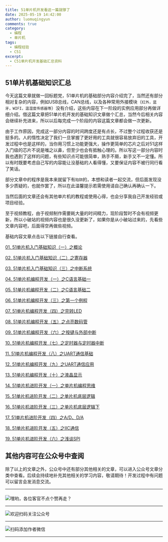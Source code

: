 ```yaml
---
title: 51单片机开发看这一篇就够了
date: 2025-05-19 14:42:00
author: luomuqingyun
comments: true
category:
  - 编程 
  - 单片机
tags:
  - 编程经验 
  - C51
excerpt:
  - C51单片机开发基础汇总资料
---
```

## 51单片机基础知识汇总
今天这篇文章就做一回标题党，51单片机的基础部分内容介绍完了，当然还有部分相对复杂的内容，例如USB总线，CAN总线，以及各种常用外接模块（`红外，蓝牙，WIFI，温湿度传感器等`）没有介绍，这些内容在下一阶段的实例应用部分再做详细介绍。借这篇文章把51单片机开发的基础知识文章做个汇总，当然今后相关内容会继续补充进来，所以以后每完成一个阶段的内容这篇文章都会做一次更新。

由于工作原因，完成这一部分内容的时间跨度还是有点长，不过整个过程收获还是挺多的。人的惰性决定了我们一旦掌握了更好用的工具就很容易放弃旧的工具，开发过程中也是这样的，当你用习惯上功能更强大，操作更简单的芯片之后对51这样入门级的芯片不说是嗤之以鼻，但至少也会有抵触心理的。所以写这一部分内容时我也遇到了这样的问题，有些知识点可能很简单，熟手不屑，新手又不一定懂。所以有时既要考虑自己写的内容能让没基础的人看得懂，又要保证内容不被行同行看了笑话。

部分文章中的程序是我本来就留下有`陷阱`的，本想和读者一起交流，但后面发现没多少质疑的，也就作罢了，所以在此温馨提示若需使用请自己确认再确认一下。

当然后面的文章还会有其他单片机的教程或使用心得，也会分享我自己开发经验或项目经验。

至于视频教程，由于视频制作需要耗大量的时间精力，现阶段暂时不会有视频更新，所以小破站的视频内容也是很久没更新了，如果你是从小破站过来的，先看些文章内容吧，后面得空再做些视频。

基础内容文章点击以下链接自行查看。

[01. 51单片机入门基础知识（一）之概论](https://mp.weixin.qq.com/s?__biz=MzI1OTQ4MTg4Ng==&mid=2247484227&idx=1&sn=206093112b177beb7822beb595a4eb84&chksm=ea790b32dd0e8224b61e1b0defc45c3a1b69908f3d14e5e9804dac6a0cdd598826bad4721b9d&token=810197258&lang=zh_CN#rd)

[02. 51单片机入门基础知识（二）之寄存器](https://mp.weixin.qq.com/s?__biz=MzI1OTQ4MTg4Ng==&mid=2247484244&idx=1&sn=3e078059a12dd3b1381c81f72a3a720c&chksm=ea790b25dd0e8233d5d4597d3443fd4db35e7221e6b210f92d125be5320226565a130b882a0f&token=810197258&lang=zh_CN#rd)

[03. 51单片机入门基础知识（三）之中断系统](https://mp.weixin.qq.com/s?__biz=MzI1OTQ4MTg4Ng==&mid=2247484264&idx=1&sn=4d2dd2105a1c0198e44bbee3527720e8&chksm=ea790b19dd0e820fc090d023abf70ac24ae2dd56307dbc3ea4b89c67ab945153ecf1c42d1827&token=810197258&lang=zh_CN#rd)

[04. 51单片机编程开发（一）之C语言基础一](https://mp.weixin.qq.com/s?__biz=MzI1OTQ4MTg4Ng==&mid=2247484277&idx=1&sn=057424332960c8fb56593f7523c480f1&chksm=ea790b04dd0e821222c21f0f6a56bea69edbbfca4d5b7895ad24859f31418f9c54ad244dc0b2&token=810197258&lang=zh_CN#rd)

[05. 51单片机编程开发（二）之C语言基础二](https://mp.weixin.qq.com/s?__biz=MzI1OTQ4MTg4Ng==&mid=2247484296&idx=1&sn=36e1f6170e542f8f2ecc6b97e8e2725c&chksm=ea790bf9dd0e82ef90783ec22d3c20e04901395eb330fa2faae11b5eb5411b28b8d3828997d6&token=810197258&lang=zh_CN#rd)

[06. 51单片机编程开发（三）之第一个例程](https://mp.weixin.qq.com/s?__biz=MzI1OTQ4MTg4Ng==&mid=2247484314&idx=1&sn=6f98d7f2e2c5a68920653fc985dc2313&chksm=ea790bebdd0e82fdb3584f4219d84d15320104557100ca0f52e9c4c9f2f8a6b9b3c73d9cc43d&token=810197258&lang=zh_CN#rd)

[07. 51单片机编程开发（四）之完转LED](https://mp.weixin.qq.com/s?__biz=MzI1OTQ4MTg4Ng==&mid=2247484324&idx=1&sn=08fa3125e92c8e588847c40aa4ab7da8&chksm=ea790bd5dd0e82c38a9749b131d13b1cb46f38d165eab11d0f9f909592224b0a9b03203013f5&token=810197258&lang=zh_CN#rd)

[08. 51单片机编程开发（五）之点亮数码管](https://mp.weixin.qq.com/s?__biz=MzI1OTQ4MTg4Ng==&mid=2247484346&idx=1&sn=6f28bc8b19bb59014e274e6fd108decb&chksm=ea790bcbdd0e82dd1deebe788f04f46dfdb62774e5962029cb989e849826166ce0849dc46321&token=810197258&lang=zh_CN#rd)

[09. 51单片机编程开发（六）之按键与外部中断](https://mp.weixin.qq.com/s?__biz=MzI1OTQ4MTg4Ng==&mid=2247484387&idx=1&sn=24f1adf6a377a0926f645bd46a29cae2&chksm=ea790b92dd0e82840898650bca3788c68a91ada2a20a110386f9f07e8d4645e5d5b54f57c5de&token=810197258&lang=zh_CN#rd)

[10. 51单片机编程开发（七）之定时器与定时器中断](https://mp.weixin.qq.com/s?__biz=MzI1OTQ4MTg4Ng==&mid=2247484406&idx=1&sn=1a14b433c295b136b0faacf5f5246fe9&chksm=ea790b87dd0e8291cc223bb6e0943a7d1e6d39485ce557e04bf71900c6ec3918266fbdad1594&token=810197258&lang=zh_CN#rd)

[11. 51单片机编程开发（八）之UART通信基础](https://mp.weixin.qq.com/s?__biz=MzI1OTQ4MTg4Ng==&mid=2247484430&idx=1&sn=6ef845cd51508285a18a809c38bd50be&chksm=ea790c7fdd0e85690287abd4c8fde19d96ea6b7651df130f030095c912433c9551681f2ab189&token=810197258&lang=zh_CN#rd)

[12. 51单片机编程开发（九）之UART通信应用](https://mp.weixin.qq.com/s?__biz=MzI1OTQ4MTg4Ng==&mid=2247484453&idx=1&sn=8bebd64c9fd033e08b597f397d5670c0&chksm=ea790c54dd0e854269ebdd2a859fab804f701566ac6796318707861640467e151e1bc47623ab&token=810197258&lang=zh_CN#rd)

[13. 51单片机编程开发（十）之液晶显示](https://mp.weixin.qq.com/s?__biz=MzI1OTQ4MTg4Ng==&mid=2247484467&idx=1&sn=e1384fe2c20f4705675cd22f9f261f6f&chksm=ea790c42dd0e85543ba653836c3ed40893f1380713e46e29bcf1413264cc23e85f942d688d42&token=810197258&lang=zh_CN#rd)

[14. 51单片机进阶开发（一）之单片机编程思维](https://mp.weixin.qq.com/s?__biz=MzI1OTQ4MTg4Ng==&mid=2247484496&idx=1&sn=133aa6e01c7472c5c7be67f132f5c381&chksm=ea790c21dd0e8537795d3a7be08387d34cc75cac87e508fe3ca04de233f38a9cabbcf629a808&token=810197258&lang=zh_CN#rd)

[15. 51单片机进阶开发（二）之单片机底层逻辑](https://mp.weixin.qq.com/s?__biz=MzI1OTQ4MTg4Ng==&mid=2247484519&idx=1&sn=5ce40bd05d6487c78bcfc82084fa6d8c&chksm=ea790c16dd0e8500e3c0ff54ee8aea8a948186a6e4623fe24be7f6597fac1096dabfbb4dd4e6&token=810197258&lang=zh_CN#rd)

[16. 51单片机进阶开发（三）之单片机底层逻辑下](https://mp.weixin.qq.com/s?__biz=MzI1OTQ4MTg4Ng==&mid=2247485390&idx=1&sn=1e8b92f01a3414633d292e567ff404f5&chksm=ea790fbfdd0e86a941fb6c3cf1164c43ebbc7be59d37125efdedb7f4a7e220b72bd6650f6a31&token=810197258&lang=zh_CN#rd)

[17. 51单片机进阶开发（四）之A/D、D/A](https://mp.weixin.qq.com/s?__biz=MzI1OTQ4MTg4Ng==&mid=2247485430&idx=1&sn=1ba734efa7242125fd78ede113ae8a8e&chksm=ea790f87dd0e86918820f67733bbf30405d136134f08e3985014c83f378bd9ad1b67e9e5f580&token=810197258&lang=zh_CN#rd)

[18. 51单片机进阶开发（五）之IIC通信](https://mp.weixin.qq.com/s?__biz=MzI1OTQ4MTg4Ng==&mid=2247485454&idx=1&sn=58730d3e8408dcd4fc0a90caac91a175&chksm=ea79007fdd0e89695d31c7068701d6d07880f835fc9527fd3321c6a3adbde02685a1c2b6910b&token=810197258&lang=zh_CN#rd)

[19. 51单片机进阶开发（六）之浅谈SPI](https://mp.weixin.qq.com/s?__biz=MzI1OTQ4MTg4Ng==&mid=2247485514&idx=1&sn=94c466bb1420a0b24bb886f891da7b66&chksm=ea79003bdd0e892d16e805b5dfa7593cf5927ad7bad6030442cb2236cd9f61c17f48f25f3bdc&token=810197258&lang=zh_CN#rd)
## 其他内容可在公众号中查阅
除了以上的文章之外，公众号中还有部分其他相关的文章，可以进入公众号文章分类中查看。后续会持续地补充其他相关的学习内容，敬请期待！开发过程中有问题可以留言会发消息交流。

----
####
![嘿哟，各位客官不点个赞再走？](https://files.mdnice.com/user/38598/5a34f484-ae97-4058-a891-28773b3b04e5.png)

----
![欢迎扫码关注公众号](https://files.mdnice.com/user/38598/659b642c-fcce-4f9c-becc-038eadd2c655.jpg)

----
![扫码添加作者微信](https://files.mdnice.com/user/38598/37e7b97e-a5c7-44d1-9e48-bbe22ab3141d.jpg)

----
